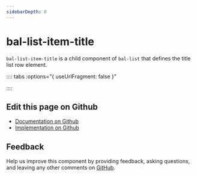 ```yaml
---
sidebarDepth: 0
---
```



# bal-list-item-title

`bal-list-item-title` is a child component of `bal-list` that defines the title list row element.




<!-- docs:child of bal-list -->

:::: tabs :options="{ useUrlFragment: false }"


::::

## Edit this page on Github

* [Documentation on Github](https://github.com/baloise/design-system/blob/master/docs/src/components/components/bal-list-item-title.md)
* [Implementation on Github](https://github.com/baloise/design-system/blob/master/packages/components/src/components/bal-list-item-title)

## Feedback

Help us improve this component by providing feedback, asking questions, and leaving any other comments on [GitHub](https://github.com/baloise/design-system/issues/new).

